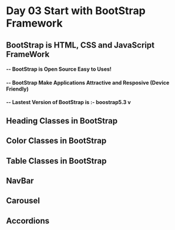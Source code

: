 # Day 03 Start with BootStrap Framework 
## BootStrap is HTML, CSS and JavaScript FrameWork

#### -- BootStrap  is  Open Source Easy to Uses!
#### -- BootStrap Make Applications Attractive and Resposive (Device Friendly)
#### -- Lastest Version of BootStrap is :- boostrap5.3 v


## Heading Classes in BootStrap
## Color Classes in BootStrap
## Table Classes in BootStrap
## NavBar
## Carousel
## Accordions
